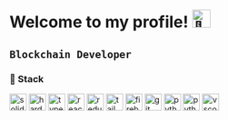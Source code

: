 # Welcome to my profile! <img src="https://fonts.gstatic.com/s/e/notoemoji/latest/1f44b_1f3fb/512.gif" alt="👋" width="32" height="32">
 

**`Blockchain Developer`**
---
### 🍵 Stack


 <img alt="solidity" width="30px" src="https://cdn.jsdelivr.net/gh/devicons/devicon@latest/icons/solidity/solidity-original.svg"/> <img alt="hardhat" width="30px" src="https://cdn.jsdelivr.net/gh/devicons/devicon@latest/icons/hardhat/hardhat-original.svg"/>  <img alt="typescript" width="30px" src="https://cdn.jsdelivr.net/gh/devicons/devicon@latest/icons/typescript/typescript-original.svg"/>  <img alt="react" width="30px" src="https://cdn.jsdelivr.net/gh/devicons/devicon@latest/icons/react/react-original.svg"/>  <img alt="redux" width="30px" src="https://cdn.jsdelivr.net/gh/devicons/devicon@latest/icons/redux/redux-original.svg"/>  <img alt="tailwindcss" width="30px" src="https://cdn.jsdelivr.net/gh/devicons/devicon@latest/icons/tailwindcss/tailwindcss-original.svg"/>  <img alt="firebase" width="30px" src="https://cdn.jsdelivr.net/gh/devicons/devicon@latest/icons/firebase/firebase-original.svg"/>  <img alt="git" width="30px" src="https://cdn.jsdelivr.net/gh/devicons/devicon@latest/icons/git/git-original.svg"/> 
 <img alt="python" width="30px" src="https://cdn.jsdelivr.net/gh/devicons/devicon@latest/icons/bun/bun-original.svg"/>  <img alt="python" width="30px" src="https://cdn.jsdelivr.net/gh/devicons/devicon@latest/icons/python/python-original.svg"/> <img alt="vscode" width="30px" src="https://cdn.jsdelivr.net/gh/devicons/devicon@latest/icons/vscode/vscode-original.svg"/> 
